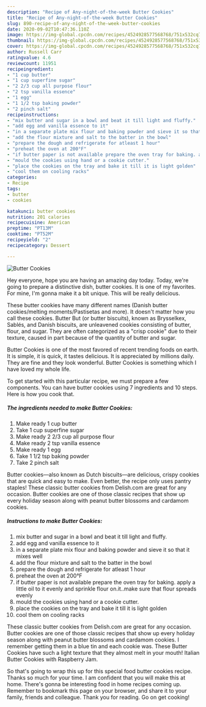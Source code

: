 ```yaml
---
description: "Recipe of Any-night-of-the-week Butter Cookies"
title: "Recipe of Any-night-of-the-week Butter Cookies"
slug: 890-recipe-of-any-night-of-the-week-butter-cookies
date: 2020-09-02T10:47:36.110Z
image: https://img-global.cpcdn.com/recipes/4524928577568768/751x532cq70/butter-cookies-recipe-main-photo.jpg
thumbnail: https://img-global.cpcdn.com/recipes/4524928577568768/751x532cq70/butter-cookies-recipe-main-photo.jpg
cover: https://img-global.cpcdn.com/recipes/4524928577568768/751x532cq70/butter-cookies-recipe-main-photo.jpg
author: Russell Carr
ratingvalue: 4.6
reviewcount: 11951
recipeingredient:
- "1 cup butter"
- "1 cup superfine sugar"
- "2 2/3 cup all purpose flour"
- "2 tsp vanilla essence"
- "1 egg"
- "1 1/2 tsp baking powder"
- "2 pinch salt"
recipeinstructions:
- "mix butter and sugar in a bowl and beat it till light and fluffy."
- "add egg and vanilla essence to it"
- "in a separate plate mix flour and baking powder and sieve it so that it mixes well"
- "add the flour mixture and salt to the batter in the bowl"
- "prepare the dough and refrigerate for atleast 1 hour"
- "preheat the oven at 200°F"
- "if butter paper is not available prepare the oven tray for baking. apply a little oil to it evenly and sprinkle flour on.it..make sure that flour spreads evenly"
- "mould the cookies using hand or a cookie cutter."
- "place the cookies on the tray and bake it till it is light golden"
- "cool them on cooling racks"
categories:
- Recipe
tags:
- butter
- cookies

katakunci: butter cookies 
nutrition: 201 calories
recipecuisine: American
preptime: "PT13M"
cooktime: "PT52M"
recipeyield: "2"
recipecategory: Dessert

---
```



![Butter Cookies](https://img-global.cpcdn.com/recipes/4524928577568768/751x532cq70/butter-cookies-recipe-main-photo.jpg)

Hey everyone, hope you are having an amazing day today. Today, we're going to prepare a distinctive dish, butter cookies. It is one of my favorites. For mine, I'm gonna make it a bit unique. This will be really delicious.

These butter cookies have many different names (Danish butter cookies/melting moments/Pastisetas and more). It doesn&#39;t matter how you call these cookies. Butter But (or butter biscuits), known as Brysselkex, Sablés, and Danish biscuits, are unleavened cookies consisting of butter, flour, and sugar. They are often categorized as a &#34;crisp cookie&#34; due to their texture, caused in part because of the quantity of butter and sugar.

Butter Cookies is one of the most favored of recent trending foods on earth. It is simple, it is quick, it tastes delicious. It is appreciated by millions daily. They are fine and they look wonderful. Butter Cookies is something which I have loved my whole life.


To get started with this particular recipe, we must prepare a few components. You can have butter cookies using 7 ingredients and 10 steps. Here is how you cook that.

<!--inarticleads1-->

##### The ingredients needed to make Butter Cookies:

1. Make ready 1 cup butter
1. Take 1 cup superfine sugar
1. Make ready 2 2/3 cup all purpose flour
1. Make ready 2 tsp vanilla essence
1. Make ready 1 egg
1. Take 1 1/2 tsp baking powder
1. Take 2 pinch salt


Butter cookies—also known as Dutch biscuits—are delicious, crispy cookies that are quick and easy to make. Even better, the recipe only uses pantry staples! These classic butter cookies from Delish.com are great for any occasion. Butter cookies are one of those classic recipes that show up every holiday season along with peanut butter blossoms and cardamom cookies. 

<!--inarticleads2-->

##### Instructions to make Butter Cookies:

1. mix butter and sugar in a bowl and beat it till light and fluffy.
1. add egg and vanilla essence to it
1. in a separate plate mix flour and baking powder and sieve it so that it mixes well
1. add the flour mixture and salt to the batter in the bowl
1. prepare the dough and refrigerate for atleast 1 hour
1. preheat the oven at 200°F
1. if butter paper is not available prepare the oven tray for baking. apply a little oil to it evenly and sprinkle flour on.it..make sure that flour spreads evenly
1. mould the cookies using hand or a cookie cutter.
1. place the cookies on the tray and bake it till it is light golden
1. cool them on cooling racks


These classic butter cookies from Delish.com are great for any occasion. Butter cookies are one of those classic recipes that show up every holiday season along with peanut butter blossoms and cardamom cookies. I remember getting them in a blue tin and each cookie was. These Butter Cookies have such a light texture that they almost melt in your mouth! Italian Butter Cookies with Raspberry Jam. 

So that's going to wrap this up for this special food butter cookies recipe. Thanks so much for your time. I am confident that you will make this at home. There's gonna be interesting food in home recipes coming up. Remember to bookmark this page on your browser, and share it to your family, friends and colleague. Thank you for reading. Go on get cooking!
